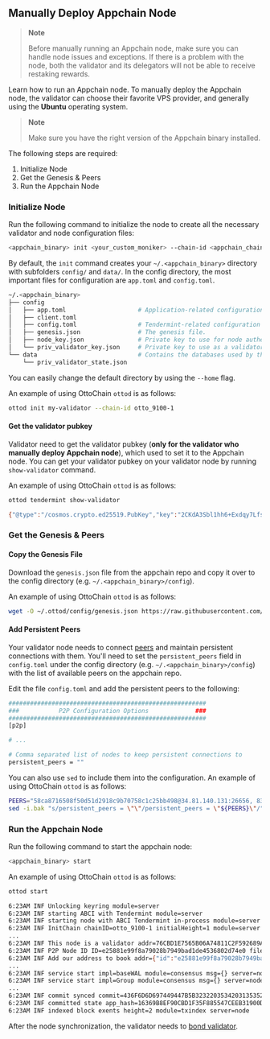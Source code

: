 ## Manually Deploy Appchain Node

> **Note**
>
> Before manually running an Appchain node, make sure you can handle node issues and exceptions. If there is a problem with the node, both the validator and its delegators will not be able to receive restaking rewards.

Learn how to run an Appchain node. To manually deploy the Appchain node, the validator can choose their favorite VPS provider, and generally using the **Ubuntu** operating system.

> **Note**
>
> Make sure you have the right version of the Appchain binary installed.

The following steps are required:

1. Initialize Node
2. Get the Genesis & Peers
3. Run the Appchain Node

### Initialize Node

Run the following command to initialize the node to create all the necessary validator and node configuration files:

```bash
<appchain_binary> init <your_custom_moniker> --chain-id <appchain_chain_id>
```

By default, the `init` command creates your `~/.<appchain_binary>` directory with subfolders `config/` and `data/`. In the config directory, the most important files for configuration are `app.toml` and `config.toml`.

```bash
~/.<appchain_binary>
├── config
│   ├── app.toml                    # Application-related configuration file.
│   ├── client.toml
│   ├── config.toml                 # Tendermint-related configuration file.
│   ├── genesis.json                # The genesis file.
│   ├── node_key.json               # Private key to use for node authentication in the p2p protocol.
│   └── priv_validator_key.json     # Private key to use as a validator in the consensus protocol.
└── data                            # Contains the databases used by the node.
    └── priv_validator_state.json
```

You can easily change the default directory by using the `--home` flag.

An example of using OttoChain `ottod` is as follows:

```bash
ottod init my-validator --chain-id otto_9100-1
```

#### Get the validator pubkey

Validator need to get the validator pubkey (**only for the validator who manually deploy Appchain node**), which used to set it to the Appchain node. You can get your validator pubkey on your validator node by running `show-validator` command.

An example of using OttoChain `ottod` is as follows:

```bash
ottod tendermint show-validator

{"@type":"/cosmos.crypto.ed25519.PubKey","key":"2CKdA3Sbl1hh6+Exdqy7LfspfGcgUtNhV1VwUAZcy7c="}
```

### Get the Genesis & Peers

#### Copy the Genesis File

Download the `genesis.json` file from the appchain repo and copy it over to the config directory (e.g. `~/.<appchain_binary>/config`).

An example of using OttoChain `ottod` is as follows:

```bash
wget -O ~/.ottod/config/genesis.json https://raw.githubusercontent.com/octopus-appchains/otto/main/tests/genesis.json
```

#### Add Persistent Peers

Your validator node needs to connect [peers](https://docs.tendermint.com/v0.34/tendermint-core/using-tendermint.html#peers) and maintain persistent connections with them. You'll need to set the `persistent_peers` field in `config.toml` under the config directory (e.g. `~/.<appchain_binary>/config`) with the list of available peers on the appchain repo.

Edit the file `config.toml` and add the persistent peers to the following:

```bash
#######################################################
###           P2P Configuration Options             ###
#######################################################
[p2p]

# ...

# Comma separated list of nodes to keep persistent connections to
persistent_peers = ""
```

You can also use `sed` to include them into the configuration. An example of using OttoChain `ottod` is as follows:

```bash
PEERS="58ca8716508f50d51d2918c9b70758c1c25bb498@34.81.140.131:26656, 834bbc8f2738313679c414df63136eb3197048a7@35.201.135.223:26656"
sed -i.bak "s/persistent_peers = \"\"/persistent_peers = \"${PEERS}\"/" ~/.ottod/config/config.toml
```

### Run the Appchain Node

Run the following command to start the appchain node:

```bash
<appchain_binary> start
```

An example of using OttoChain `ottod` is as follows:

```bash
ottod start
```

```bash
6:23AM INF Unlocking keyring module=server
6:23AM INF starting ABCI with Tendermint module=server
6:23AM INF starting node with ABCI Tendermint in-process module=server
6:23AM INF InitChain chainID=otto_9100-1 initialHeight=1 module=server
...
6:23AM INF This node is a validator addr=76CBD1E7565B06A74811C2F592689A6F487B7D38 module=consensus pubKey=2CKdA3Sbl1hh6+Exdqy7LfspfGcgUtNhV1VwUAZcy7c= server=node
6:23AM INF P2P Node ID ID=e25881e99f8a79028b7949bad1de4536802d74e0 file=/root/.ottod/config/node_key.json module=p2p server=node
6:23AM INF Add our address to book addr={"id":"e25881e99f8a79028b7949bad1de4536802d74e0","ip":"0.0.0.0","port":26656} book=/root/.ottod/config/addrbook.json module=p2p server=node
...
6:23AM INF service start impl=baseWAL module=consensus msg={} server=node wal=/root/.ottod/data/cs.wal/wal
6:23AM INF service start impl=Group module=consensus msg={} server=node wal=/root/.ottod/data/cs.wal/wal
...
6:23AM INF commit synced commit=436F6D6D697449447B5B323220353420313535203134322032343920313220313839203331203533203234382031333320383420313234203233382031373920323520302032313220323231203139352032313220373120313933203420323136203232352032302031393820353320313335203130322036325D3A327D module=server
6:23AM INF committed state app_hash=16369B8EF90CBD1F35F885547CEEB31900D4DDC3D447C104D8E114C63587663E height=2 module=state num_txs=0 server=node
6:23AM INF indexed block exents height=2 module=txindex server=node
```

After the node synchronization, the validator needs to [bond validator](./validator-operations.md).
